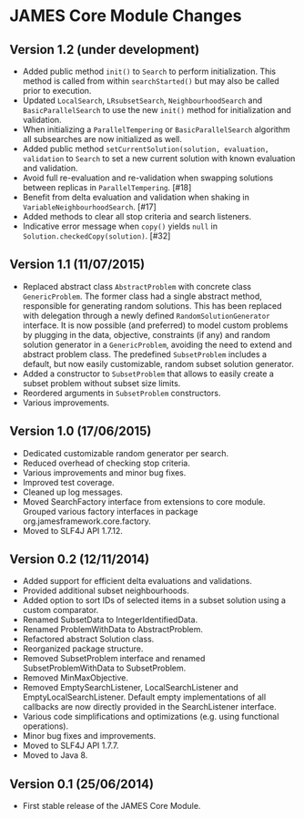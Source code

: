 JAMES Core Module Changes
=========================

Version 1.2 (under development)
-------------------------------

 - Added public method `init()` to `Search` to perform initialization. This method is called from within `searchStarted()` but may also be called prior to execution.
 - Updated `LocalSearch`, `LRsubsetSearch`, `NeighbourhoodSearch` and `BasicParallelSearch` to use the new `init()` method for initialization and validation.
 - When initializing a `ParallelTempering` or `BasicParallelSearch` algorithm all subsearches are now initialized as well.
 - Added public method `setCurrentSolution(solution, evaluation, validation` to `Search` to set a new current solution with known evaluation and validation.
 - Avoid full re-evaluation and re-validation when swapping solutions between replicas in `ParallelTempering`. [#18]
 - Benefit from delta evaluation and validation when shaking in `VariableNeighbourhoodSearch`. [#17]
 - Added methods to clear all stop criteria and search listeners.
 - Indicative error message when `copy()` yields `null` in `Solution.checkedCopy(solution)`. [#32]

Version 1.1 (11/07/2015)
------------------------

 - Replaced abstract class `AbstractProblem` with concrete class `GenericProblem`.
   The former class had a single abstract method, responsible for generating random
   solutions. This has been replaced with delegation through a newly defined
   `RandomSolutionGenerator` interface. It is now possible (and preferred) to
   model custom problems by plugging in the data, objective, constraints (if any)
   and random solution generator in a `GenericProblem`, avoiding the need to extend
   and abstract problem class. The predefined `SubsetProblem` includes a default,
   but now easily customizable, random subset solution generator.
 - Added a constructor to `SubsetProblem` that allows to easily create a subset
   problem without subset size limits.
 - Reordered arguments in `SubsetProblem` constructors.
 - Various improvements.

Version 1.0 (17/06/2015)
------------------------

 - Dedicated customizable random generator per search.
 - Reduced overhead of checking stop criteria.
 - Various improvements and minor bug fixes.
 - Improved test coverage.
 - Cleaned up log messages.
 - Moved SearchFactory interface from extensions to core module. Grouped various
   factory interfaces in package org.jamesframework.core.factory.
 - Moved to SLF4J API 1.7.12.

Version 0.2 (12/11/2014)
------------------------

 - Added support for efficient delta evaluations and validations.
 - Provided additional subset neighbourhoods.
 - Added option to sort IDs of selected items in a subset solution using a
   custom comparator.
 - Renamed SubsetData to IntegerIdentifiedData.
 - Renamed ProblemWithData to AbstractProblem.
 - Refactored abstract Solution class.
 - Reorganized package structure.
 - Removed SubsetProblem interface and renamed SubsetProblemWithData to SubsetProblem.
 - Removed MinMaxObjective.
 - Removed EmptySearchListener, LocalSearchListener and EmptyLocalSearchListener.
   Default empty implementations of all callbacks are now directly provided in the
   SearchListener interface.
 - Various code simplifications and optimizations (e.g. using functional operations).
 - Minor bug fixes and improvements.
 - Moved to SLF4J API 1.7.7.
 - Moved to Java 8.


Version 0.1 (25/06/2014)
------------------------

 - First stable release of the JAMES Core Module.
